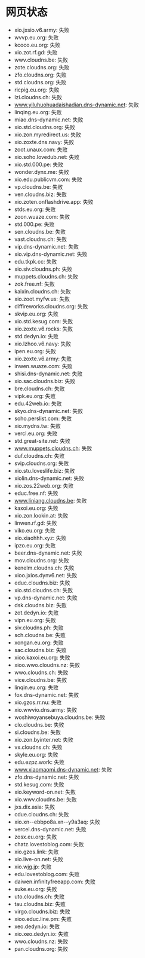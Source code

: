 # 网页状态
- xio.jxsio.v6.army: 失败
- wvvp.eu.org: 失败
- kcoco.eu.org: 失败
- xio.zot.rf.gd: 失败
- wwv.cloudns.be: 失败
- zote.cloudns.org: 失败
- zfo.cloudns.org: 失败
- std.cloudns.org: 失败
- ricpig.eu.org: 失败
- lzi.cloudns.ch: 失败
- www.yiluhuohuadaishadian.dns-dynamic.net: 失败
- linqing.eu.org: 失败
- miao.dns-dynamic.net: 失败
- xio.std.cloudns.org: 失败
- xio.zon.myredirect.us: 失败
- xio.zoxte.dns.navy: 失败
- zoot.unaux.com: 失败
- xio.soho.lovedub.net: 失败
- xio.std.000.pe: 失败
- wonder.dynx.me: 失败
- xio.edu.publicvm.com: 失败
- vp.cloudns.be: 失败
- ven.cloudns.biz: 失败
- xio.zoten.onflashdrive.app: 失败
- stds.eu.org: 失败
- zoon.wuaze.com: 失败
- std.000.pe: 失败
- sen.cloudns.be: 失败
- vast.cloudns.ch: 失败
- vip.dns-dynamic.net: 失败
- xio.vip.dns-dynamic.net: 失败
- edu.tkpk.cc: 失败
- xio.siv.cloudns.ph: 失败
- muppets.cloudns.ch: 失败
- zok.free.nf: 失败
- kaixin.cloudns.ch: 失败
- xio.zoot.myfw.us: 失败
- diffireworks.cloudns.org: 失败
- skvip.eu.org: 失败
- xio.std.kesug.com: 失败
- xio.zoxte.v6.rocks: 失败
- std.dedyn.io: 失败
- xio.lzhoo.v6.navy: 失败
- ipen.eu.org: 失败
- xio.zoxte.v6.army: 失败
- inwen.wuaze.com: 失败
- shisi.dns-dynamic.net: 失败
- xio.sac.cloudns.biz: 失败
- bre.cloudns.ch: 失败
- vipk.eu.org: 失败
- edu.42web.io: 失败
- skyo.dns-dynamic.net: 失败
- soho.perslist.com: 失败
- xio.mydns.tw: 失败
- vercl.eu.org: 失败
- std.great-site.net: 失败
- www.muppets.cloudns.ch: 失败
- duf.cloudns.ch: 失败
- svip.cloudns.org: 失败
- xio.stu.loveslife.biz: 失败
- xiolin.dns-dynamic.net: 失败
- xio.zos.22web.org: 失败
- educ.free.nf: 失败
- www.liniang.cloudns.be: 失败
- kaxoi.eu.org: 失败
- xio.zon.lookin.at: 失败
- linwen.rf.gd: 失败
- viko.eu.org: 失败
- xio.xiaohhh.xyz: 失败
- ipzo.eu.org: 失败
- beer.dns-dynamic.net: 失败
- mov.cloudns.org: 失败
- kenelm.cloudns.ch: 失败
- xioo.jxios.dynv6.net: 失败
- educ.cloudns.biz: 失败
- xio.std.cloudns.ch: 失败
- vp.dns-dynamic.net: 失败
- dsk.cloudns.biz: 失败
- zot.dedyn.io: 失败
- vipn.eu.org: 失败
- siv.cloudns.ph: 失败
- sch.cloudns.be: 失败
- xongan.eu.org: 失败
- sac.cloudns.biz: 失败
- xioo.kaxoi.eu.org: 失败
- xioo.wwo.cloudns.nz: 失败
- wwo.cloudns.ch: 失败
- vice.cloudns.be: 失败
- linqin.eu.org: 失败
- fox.dns-dynamic.net: 失败
- xio.gzos.rr.nu: 失败
- xio.wwvio.dns.army: 失败
- woshiwoyansebuya.cloudns.be: 失败
- clo.cloudns.be: 失败
- si.cloudns.be: 失败
- xio.zon.byinter.net: 失败
- vx.cloudns.ch: 失败
- skyle.eu.org: 失败
- edu.ezpz.work: 失败
- www.xiaomaomi.dns-dynamic.net: 失败
- zfo.dns-dynamic.net: 失败
- std.kesug.com: 失败
- xio.keyword-on.net: 失败
- xio.wwv.cloudns.be: 失败
- jxs.dix.asia: 失败
- cdue.cloudns.ch: 失败
- xio.xn--ebbpo8a.xn--y9a3aq: 失败
- vercel.dns-dynamic.net: 失败
- zosx.eu.org: 失败
- chatz.lovestoblog.com: 失败
- xio.gzos.link: 失败
- xio.live-on.net: 失败
- xio.wjg.jp: 失败
- edu.lovestoblog.com: 失败
- daiwen.infinityfreeapp.com: 失败
- suke.eu.org: 失败
- uto.cloudns.ch: 失败
- tau.cloudns.biz: 失败
- virgo.cloudns.biz: 失败
- xioo.educ.line.pm: 失败
- xeo.dedyn.io: 失败
- xio.xeo.dedyn.io: 失败
- wwo.cloudns.nz: 失败
- pan.cloudns.org: 失败
